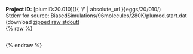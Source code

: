 **Project ID:** [plumID:20.010]({{ '/' | absolute_url }}eggs/20/010/)  
Stderr for source:  BiasedSimulations/96molecules/280K/plumed.start.dat   
(download [zipped raw stdout](plumed.start.dat.plumed_master.stdout.txt.zip))  
{% raw %}
<pre>
</pre>
{% endraw %}
